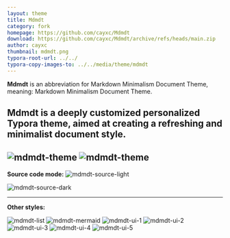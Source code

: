 ```yaml
---
layout: theme
title: Mdmdt
category: fork
homepage: https://github.com/cayxc/Mdmdt
download: https://github.com/cayxc/Mdmdt/archive/refs/heads/main.zip
author: cayxc
thumbnail: mdmdt.png
typora-root-url: ../../
typora-copy-images-to: ../../media/theme/mdmdt
---
```


**Mdmdt** is an abbreviation for Markdown Minimalism Document Theme, meaning: Markdown Minimalism Document Theme.

**Mdmdt** is a deeply customized personalized Typora theme, aimed at creating a **refreshing and minimalist** document style.
---
![mdmdt-theme](/media/theme/mdmdt/mdmdt-light.png)
![mdmdt-theme](/media/theme/mdmdt/mdmdt-dark.png)
---

**Source code mode:**
![mdmdt-source-light](/media/theme/mdmdt/mdmdt-source-light.png)

![mdmdt-source-dark](/media/theme/mdmdt/mdmdt-source-dark.png)

---

**Other styles:**

![mdmdt-list](/media/theme/mdmdt/mdmdt-list.png)
![mdmdt-mermaid](/media/theme/mdmdt/mdmdt-mermaid.png)
![mdmdt-ui-1](/media/theme/mdmdt/mdmdt-ui-1.png)
![mdmdt-ui-2](/media/theme/mdmdt/mdmdt-ui-2.png)
![mdmdt-ui-3](/media/theme/mdmdt/mdmdt-ui-3.jpg)
![mdmdt-ui-4](/media/theme/mdmdt/mdmdt-ui-4.png)
![mdmdt-ui-5](/media/theme/mdmdt/mdmdt-ui-5.png)